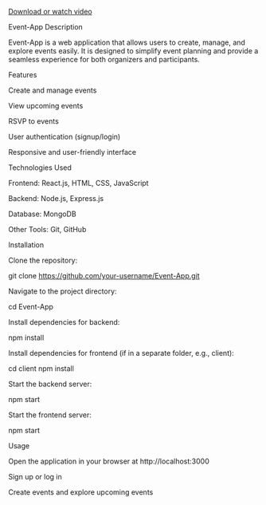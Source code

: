 [Download or watch video]("https://drive.google.com/file/d/1iVgwEZjhjcFnzD1biz4W6wxmGcsxyxbE/view?usp=sharing") 


Event-App Description

Event-App is a web application that allows users to create, manage, and explore events easily. It is designed to simplify event planning and provide a seamless experience for both organizers and participants.

Features

Create and manage events

View upcoming events

RSVP to events

User authentication (signup/login)

Responsive and user-friendly interface

Technologies Used

Frontend: React.js, HTML, CSS, JavaScript

Backend: Node.js, Express.js

Database: MongoDB

Other Tools: Git, GitHub


Installation

Clone the repository:

git clone https://github.com/your-username/Event-App.git


Navigate to the project directory:

cd Event-App


Install dependencies for backend:

npm install


Install dependencies for frontend (if in a separate folder, e.g., client):

cd client
npm install


Start the backend server:

npm start


Start the frontend server:

npm start

Usage

Open the application in your browser at http://localhost:3000

Sign up or log in

Create events and explore upcoming events
